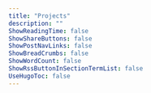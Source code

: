 ```yaml
---
title: "Projects"
description: ""
ShowReadingTime: false
ShowShareButtons: false
ShowPostNavLinks: false
ShowBreadCrumbs: false
ShowWordCount: false
ShowRssButtonInSectionTermList: false
UseHugoToc: false
---
```

